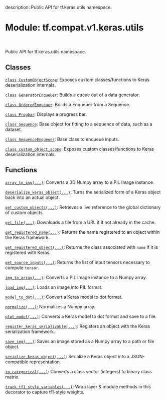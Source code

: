 description: Public API for tf.keras.utils namespace.

<div itemscope itemtype="http://developers.google.com/ReferenceObject">
<meta itemprop="name" content="tf.compat.v1.keras.utils" />
<meta itemprop="path" content="Stable" />
</div>

# Module: tf.compat.v1.keras.utils

<!-- Insert buttons and diff -->

<table class="tfo-notebook-buttons tfo-api nocontent" align="left">

</table>



Public API for tf.keras.utils namespace.



## Classes

[`class CustomObjectScope`](../../../../tf/keras/utils/custom_object_scope.md): Exposes custom classes/functions to Keras deserialization internals.

[`class GeneratorEnqueuer`](../../../../tf/keras/utils/GeneratorEnqueuer.md): Builds a queue out of a data generator.

[`class OrderedEnqueuer`](../../../../tf/keras/utils/OrderedEnqueuer.md): Builds a Enqueuer from a Sequence.

[`class Progbar`](../../../../tf/keras/utils/Progbar.md): Displays a progress bar.

[`class Sequence`](../../../../tf/keras/utils/Sequence.md): Base object for fitting to a sequence of data, such as a dataset.

[`class SequenceEnqueuer`](../../../../tf/keras/utils/SequenceEnqueuer.md): Base class to enqueue inputs.

[`class custom_object_scope`](../../../../tf/keras/utils/custom_object_scope.md): Exposes custom classes/functions to Keras deserialization internals.

## Functions

[`array_to_img(...)`](../../../../tf/keras/utils/array_to_img.md): Converts a 3D Numpy array to a PIL Image instance.

[`deserialize_keras_object(...)`](../../../../tf/keras/utils/deserialize_keras_object.md): Turns the serialized form of a Keras object back into an actual object.

[`get_custom_objects(...)`](../../../../tf/keras/utils/get_custom_objects.md): Retrieves a live reference to the global dictionary of custom objects.

[`get_file(...)`](../../../../tf/keras/utils/get_file.md): Downloads a file from a URL if it not already in the cache.

[`get_registered_name(...)`](../../../../tf/keras/utils/get_registered_name.md): Returns the name registered to an object within the Keras framework.

[`get_registered_object(...)`](../../../../tf/keras/utils/get_registered_object.md): Returns the class associated with `name` if it is registered with Keras.

[`get_source_inputs(...)`](../../../../tf/keras/utils/get_source_inputs.md): Returns the list of input tensors necessary to compute `tensor`.

[`img_to_array(...)`](../../../../tf/keras/utils/img_to_array.md): Converts a PIL Image instance to a Numpy array.

[`load_img(...)`](../../../../tf/keras/utils/load_img.md): Loads an image into PIL format.

[`model_to_dot(...)`](../../../../tf/keras/utils/model_to_dot.md): Convert a Keras model to dot format.

[`normalize(...)`](../../../../tf/keras/utils/normalize.md): Normalizes a Numpy array.

[`plot_model(...)`](../../../../tf/keras/utils/plot_model.md): Converts a Keras model to dot format and save to a file.

[`register_keras_serializable(...)`](../../../../tf/keras/utils/register_keras_serializable.md): Registers an object with the Keras serialization framework.

[`save_img(...)`](../../../../tf/keras/utils/save_img.md): Saves an image stored as a Numpy array to a path or file object.

[`serialize_keras_object(...)`](../../../../tf/keras/utils/serialize_keras_object.md): Serialize a Keras object into a JSON-compatible representation.

[`to_categorical(...)`](../../../../tf/keras/utils/to_categorical.md): Converts a class vector (integers) to binary class matrix.

[`track_tf1_style_variables(...)`](../../../../tf/compat/v1/keras/utils/track_tf1_style_variables.md): Wrap layer & module methods in this decorator to capture tf1-style weights.

